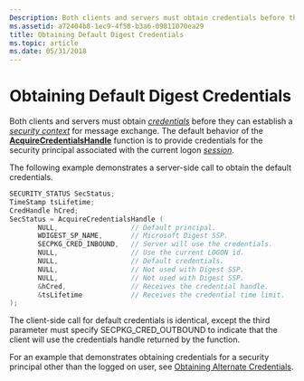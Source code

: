 ```yaml
---
Description: Both clients and servers must obtain credentials before they can establish a security context for message exchange.
ms.assetid: a72404b8-1ec9-4f58-b3a6-09811070ea29
title: Obtaining Default Digest Credentials
ms.topic: article
ms.date: 05/31/2018
---
```


# Obtaining Default Digest Credentials

Both clients and servers must obtain [*credentials*](https://msdn.microsoft.com/library/ms721572(v=VS.85).aspx) before they can establish a [*security context*](https://msdn.microsoft.com/library/ms721625(v=VS.85).aspx) for message exchange. The default behavior of the [**AcquireCredentialsHandle**](https://msdn.microsoft.com/library/Aa374712(v=VS.85).aspx) function is to provide credentials for the security principal associated with the current logon [*session*](https://msdn.microsoft.com/library/ms721625(v=VS.85).aspx).

The following example demonstrates a server-side call to obtain the default credentials.


```C++
SECURITY_STATUS SecStatus; 
TimeStamp tsLifetime; 
CredHandle hCred;
SecStatus = AcquireCredentialsHandle (
       NULL,                  // Default principal.
       WDIGEST_SP_NAME,       // Microsoft Digest SSP. 
       SECPKG_CRED_INBOUND,   // Server will use the credentials.
       NULL,                  // Use the current LOGON id.
       NULL,                  // Default credentials.
       NULL,                  // Not used with Digest SSP.
       NULL,                  // Not used with Digest SSP.
       &hCred,                // Receives the credential handle.
       &tsLifetime            // Receives the credential time limit.
);
```



The client-side call for default credentials is identical, except the third parameter must specify SECPKG\_CRED\_OUTBOUND to indicate that the client will use the credentials handle returned by the function.

For an example that demonstrates obtaining credentials for a security principal other than the logged on user, see [Obtaining Alternate Credentials](obtaining-alternate-digest-credentials.md).

 

 



